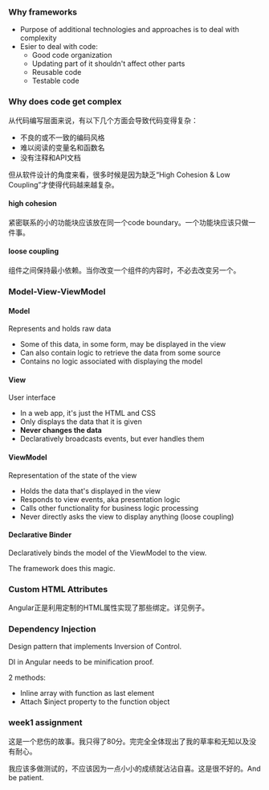 ### Why frameworks

- Purpose of additional technologies and approaches is to deal with complexity
- Esier to deal with code:
    - Good code organization
    - Updating part of it shouldn't affect other parts
    - Reusable code
    - Testable code

### Why does code get complex

从代码编写层面来说，有以下几个方面会导致代码变得复杂：

- 不良的或不一致的编码风格
- 难以阅读的变量名和函数名
- 没有注释和API文档

但从软件设计的角度来看，很多时候是因为缺乏“High Cohesion & Low Coupling”才使得代码越来越复杂。

#### high cohesion
紧密联系的小的功能块应该放在同一个code boundary。一个功能块应该只做一件事。

#### loose coupling
组件之间保持最小依赖。当你改变一个组件的内容时，不必去改变另一个。

### Model-View-ViewModel

#### Model
Represents and holds raw data

- Some of this data, in some form, may be displayed in the view
- Can also contain logic to retrieve the data from some source
- Contains no logic associated with displaying the model

#### View
User interface

- In a web app, it's just the HTML and CSS
- Only displays the data that it is given
- **Never changes the data**
- Declaratively broadcasts events, but ever handles them

#### ViewModel
Representation of the state of the view
- Holds the data that's displayed in the view
- Responds to view events, aka presentation logic
- Calls other functionality for business logic processing
- Never directly asks the view to display anything (loose coupling)

#### Declarative Binder
Declaratively binds the model of the ViewModel to the view.

The framework does this magic.

### Custom HTML Attributes
Angular正是利用定制的HTML属性实现了那些绑定。详见例子。

### Dependency Injection
Design pattern that implements Inversion of Control.

DI in Angular needs to be minification proof.

2 methods:

- Inline array with function as last element
- Attach $inject property to the function object

### week1 assignment
这是一个悲伤的故事。我只得了80分。完完全全体现出了我的草率和无知以及没有耐心。

我应该多做测试的，不应该因为一点小小的成绩就沾沾自喜。这是很不好的。And be patient.